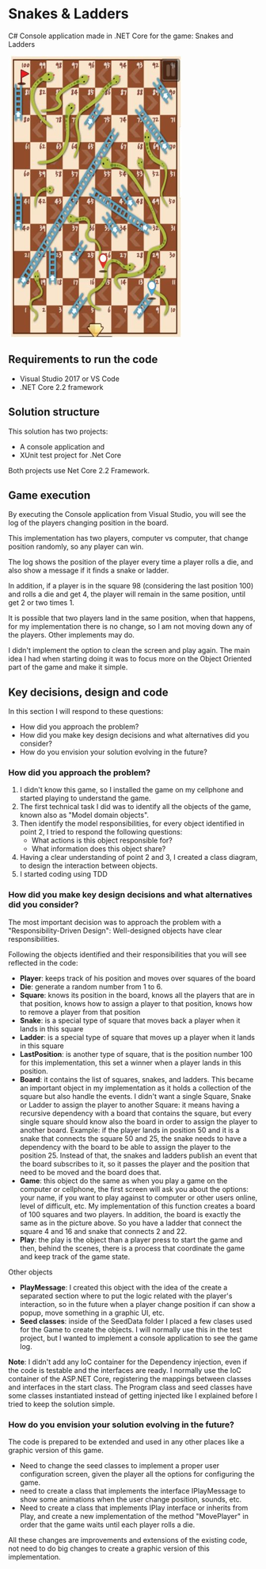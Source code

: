 # Snakes & Ladders
C# Console application made in .NET Core for the game: Snakes and Ladders

![](SnakesAndLadder.jpg)

## Requirements to run the code
- Visual Studio 2017 or VS Code
- .NET Core 2.2 framework

## Solution structure

This solution has two projects:
- A console application and
- XUnit test project for .Net Core

Both projects use Net Core 2.2 Framework.

## Game execution

By executing the Console application from Visual Studio, you will see the log of the players changing position in the board.

This implementation has two players, computer vs computer, that change position randomly, so any player can win.

The log shows the position of the player every time a player rolls a die, and also show a message if it finds a snake or ladder.

In addition, if a player is in the square 98 (considering the last position 100) and rolls a die and get 4, the player will remain in the same position, until get 2 or two times 1.

It is possible that two players land in the same position, when that happens, for my implementation there is no change, so I am not moving down any of the players. Other implements may do.

I didn't implement the option to clean the screen and play again. The main idea I had when starting doing it was to focus more on the Object Oriented part of the game and make it simple.

## Key decisions, design and code

In this section I will respond to these questions:
- How did you approach the problem?
- How did you make key design decisions and what alternatives did you consider?
- How do you envision your solution evolving in the future?

### How did you approach the problem?
1) I didn't know this game, so I installed the game on my cellphone and started playing to understand the game.
2) The first technical task I did was to identify all the objects of the game, known also as "Model domain objects".
3) Then identify the model responsibilities, for every object identified in point 2, I tried to respond the following questions:
   - What actions is this object responsible for? 
   - What information does this object share?  
4) Having a clear understanding of point 2 and 3, I created a class diagram, to design the interaction between objects.
5) I started coding using TDD 

### How did you make key design decisions and what alternatives did you consider?

The most important decision was to approach the problem with a "Responsibility-Driven Design":  Well-designed objects have clear responsibilities.

Following the objects identified and their responsibilities that you will see reflected in the code:
     
- __Player__: keeps track of his position and moves over squares of the board  
- __Die__: generate a random number from 1 to 6.
- __Square__: knows its position in the board, knows all the players that are in that position, knows how to assign a player to that position, knows how to remove a player from that position
- __Snake__: is a special type of square that moves back a player when it lands in this square
- __Ladder__: is a special type of square that moves up a player when it lands in this square 
- __LastPosition__: is another type of square, that is the position number 100 for this implementation, this set a winner when a player lands in this position.
- __Board__: it contains the list of squares, snakes, and ladders. This became an important object in my implementation as it holds a collection of the square but also handle the events. I didn't want a single Square, Snake or Ladder to assign the player to another Square: it means having a recursive dependency with a board that contains the square, but every single square should know also the board in order to assign the player to another board. Example: if the player lands in position 50 and it is a snake that connects the square 50 and 25, the snake needs to have a dependency with the board to be able to assign the player to the position 25. Instead of that, the snakes and ladders publish an event that the board subscribes to it, so it passes the player and the position that need to be moved and the board does that. 
- __Game__: this object do the same as when you play a game on the computer or cellphone, the first screen will ask you about the options: your name, if you want to play against to computer or other users online, level of difficult, etc. My implementation of this function creates a board of 100 squares and two players. In addition, the board is exactly the same as in the picture above. So you have a ladder that connect the square 4 and 16 and snake that connects 2 and 22.
- __Play__: the play is the object than a player press to start the game and then, behind the scenes, there is a process that coordinate the game and keep track of the game state.

Other objects
- __PlayMessage__: I created this object with the idea of the create a separated section where to put the logic related with the player's interaction, so in the future when a player change position if can show a popup, move something in a graphic UI, etc. 
- __Seed classes__: inside of the SeedData folder I placed a few clases used for the Game to create the objects. I will normally use this in the test project, but I wanted to implement a console application to see the game log.

__Note__: I didn't add any IoC container for the Dependency injection, even if the code is testable and the interfaces are ready. I normally use the IoC container of the ASP.NET Core, registering the mappings between classes and interfaces in the start class. The Program class and seed classes have some classes instantiated instead of getting injected like I explained before I tried to keep the solution simple. 

### How do you envision your solution evolving in the future?

The code is prepared to be extended and used in any other places like a graphic version of this game.

- Need to change the seed classes to implement a proper user configuration screen, given the player all the options for configuring the game.
- need to create a class that implements the interface IPlayMessage to show some animations when the user change position, sounds, etc.
- Need to create a class that implements IPlay interface or inherits from Play, and create a new implementation of the method "MovePlayer" in order that the game waits until each player rolls a die.

All these changes are improvements and extensions of the existing code, not need to do big changes to create a graphic version of this implementation.

